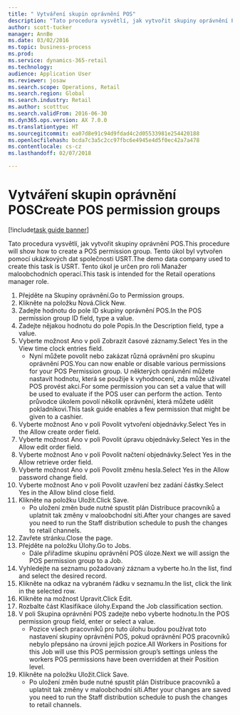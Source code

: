 ```yaml
--- 
title: " Vytváření skupin oprávnění POS"
description: "Tato procedura vysvětlí, jak vytvořit skupiny oprávnění POS."
author: scott-tucker
manager: AnnBe
ms.date: 03/02/2016
ms.topic: business-process
ms.prod: 
ms.service: dynamics-365-retail
ms.technology: 
audience: Application User
ms.reviewer: josaw
ms.search.scope: Operations, Retail
ms.search.region: Global
ms.search.industry: Retail
ms.author: scotttuc
ms.search.validFrom: 2016-06-30
ms.dyn365.ops.version: AX 7.0.0
ms.translationtype: HT
ms.sourcegitcommit: ea07d8e91c94d9fdad4c2d05533981e254420188
ms.openlocfilehash: bcda7c3a5c2cc97fbc6e4945e4d5f0ec42a7a478
ms.contentlocale: cs-cz
ms.lasthandoff: 02/07/2018

---
```

# <a name="create-pos-permission-groups"></a><span data-ttu-id="88865-103"> Vytváření skupin oprávnění POS</span><span class="sxs-lookup"><span data-stu-id="88865-103">Create POS permission groups</span></span>

[!include[task guide banner](../includes/task-guide-banner.md)]

<span data-ttu-id="88865-104">Tato procedura vysvětlí, jak vytvořit skupiny oprávnění POS.</span><span class="sxs-lookup"><span data-stu-id="88865-104">This procedure will show how to create a POS permission group.</span></span> <span data-ttu-id="88865-105">Tento úkol byl vytvořen pomocí ukázkových dat společnosti USRT.</span><span class="sxs-lookup"><span data-stu-id="88865-105">The demo data company used to create this task is USRT.</span></span> <span data-ttu-id="88865-106">Tento úkol je určen pro roli Manažer maloobchodních operací.</span><span class="sxs-lookup"><span data-stu-id="88865-106">This task is intended for the Retail operations manager role.</span></span>

1. <span data-ttu-id="88865-107">Přejděte na Skupiny oprávnění.</span><span class="sxs-lookup"><span data-stu-id="88865-107">Go to Permission groups.</span></span>
2. <span data-ttu-id="88865-108">Klikněte na položku Nová.</span><span class="sxs-lookup"><span data-stu-id="88865-108">Click New.</span></span>
3. <span data-ttu-id="88865-109">Zadejte hodnotu do pole ID skupiny oprávnění POS.</span><span class="sxs-lookup"><span data-stu-id="88865-109">In the POS permission group ID field, type a value.</span></span>
4. <span data-ttu-id="88865-110">Zadejte nějakou hodnotu do pole Popis.</span><span class="sxs-lookup"><span data-stu-id="88865-110">In the Description field, type a value.</span></span>
5. <span data-ttu-id="88865-111">Vyberte možnost Ano v poli Zobrazit časové záznamy.</span><span class="sxs-lookup"><span data-stu-id="88865-111">Select Yes in the View time clock entries field.</span></span>
    * <span data-ttu-id="88865-112">Nyní můžete povolit nebo zakázat různá oprávnění pro skupinu oprávnění POS.</span><span class="sxs-lookup"><span data-stu-id="88865-112">You can now enable or disable various permissions for your POS Permission group.</span></span> <span data-ttu-id="88865-113">U některých oprávnění můžete nastavit hodnotu, která se použije k vyhodnocení, zda může uživatel POS provést akci.</span><span class="sxs-lookup"><span data-stu-id="88865-113">For some permission you can set a value that will be used to evaluate if the POS user can perform the action.</span></span>  <span data-ttu-id="88865-114">Tento průvodce úkolem povolí několik oprávnění, která můžete udělit pokladníkovi.</span><span class="sxs-lookup"><span data-stu-id="88865-114">This task guide enables a few permission that might be given to a cashier.</span></span>  
6. <span data-ttu-id="88865-115">Vyberte možnost Ano v poli Povolit vytvoření objednávky.</span><span class="sxs-lookup"><span data-stu-id="88865-115">Select Yes in the Allow create order field.</span></span>
7. <span data-ttu-id="88865-116">Vyberte možnost Ano v poli Povolit úpravu objednávky.</span><span class="sxs-lookup"><span data-stu-id="88865-116">Select Yes in the Allow edit order field.</span></span>
8. <span data-ttu-id="88865-117">Vyberte možnost Ano v poli Povolit načtení objednávky.</span><span class="sxs-lookup"><span data-stu-id="88865-117">Select Yes in the Allow retrieve order field.</span></span>
9. <span data-ttu-id="88865-118">Vyberte možnost Ano v poli Povolit změnu hesla.</span><span class="sxs-lookup"><span data-stu-id="88865-118">Select Yes in the Allow password change field.</span></span>
10. <span data-ttu-id="88865-119">Vyberte možnost Ano v poli Povolit uzavření bez zadání částky.</span><span class="sxs-lookup"><span data-stu-id="88865-119">Select Yes in the Allow blind close field.</span></span>
11. <span data-ttu-id="88865-120">Klikněte na položku Uložit.</span><span class="sxs-lookup"><span data-stu-id="88865-120">Click Save.</span></span>
    * <span data-ttu-id="88865-121">Po uložení změn bude nutné spustit plán Distribuce pracovníků a uplatnit tak změny v maloobchodní síti.</span><span class="sxs-lookup"><span data-stu-id="88865-121">After your changes are saved you need to run the Staff distribution schedule to push the changes to retail channels.</span></span>  
12. <span data-ttu-id="88865-122">Zavřete stránku.</span><span class="sxs-lookup"><span data-stu-id="88865-122">Close the page.</span></span>
13. <span data-ttu-id="88865-123">Přejděte na položku Úlohy.</span><span class="sxs-lookup"><span data-stu-id="88865-123">Go to Jobs.</span></span>
    * <span data-ttu-id="88865-124">Dále přiřadíme skupinu oprávnění POS úloze.</span><span class="sxs-lookup"><span data-stu-id="88865-124">Next we will assign the POS permission group to a Job.</span></span>  
14. <span data-ttu-id="88865-125">Vyhledejte na seznamu požadovaný záznam a vyberte ho.</span><span class="sxs-lookup"><span data-stu-id="88865-125">In the list, find and select the desired record.</span></span>
15. <span data-ttu-id="88865-126">Klikněte na odkaz na vybraném řádku v seznamu.</span><span class="sxs-lookup"><span data-stu-id="88865-126">In the list, click the link in the selected row.</span></span>
16. <span data-ttu-id="88865-127">Klikněte na možnost Upravit.</span><span class="sxs-lookup"><span data-stu-id="88865-127">Click Edit.</span></span>
17. <span data-ttu-id="88865-128">Rozbalte část Klasifikace úlohy.</span><span class="sxs-lookup"><span data-stu-id="88865-128">Expand the Job classification section.</span></span>
18. <span data-ttu-id="88865-129">V poli Skupina oprávnění POS zadejte nebo vyberte hodnotu.</span><span class="sxs-lookup"><span data-stu-id="88865-129">In the POS permission group field, enter or select a value.</span></span>
    * <span data-ttu-id="88865-130">Pozice všech pracovníků pro tuto úlohu budou používat toto nastavení skupiny oprávnění POS, pokud oprávnění POS pracovníků nebylo přepsáno na úrovni jejich pozice.</span><span class="sxs-lookup"><span data-stu-id="88865-130">All Workers in Positions for this Job will use this POS permission group’s settings unless the workers POS permissions have been overridden at their Position level.</span></span>  
19. <span data-ttu-id="88865-131">Klikněte na položku Uložit.</span><span class="sxs-lookup"><span data-stu-id="88865-131">Click Save.</span></span>
    * <span data-ttu-id="88865-132">Po uložení změn bude nutné spustit plán Distribuce pracovníků a uplatnit tak změny v maloobchodní síti.</span><span class="sxs-lookup"><span data-stu-id="88865-132">After your changes are saved you need to run the Staff distribution schedule to push the changes to retail channels.</span></span>  


